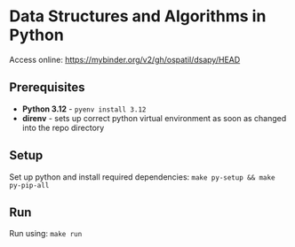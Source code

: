 # Data Structures and Algorithms in Python

Access online: <https://mybinder.org/v2/gh/ospatil/dsapy/HEAD>

## Prerequisites

* **Python 3.12** - `pyenv install 3.12`
* **direnv** - sets up correct python virtual environment as soon as changed into the repo directory

## Setup

Set up python and install required dependencies: `make py-setup && make py-pip-all`

## Run

Run using: `make run`

